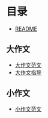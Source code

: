 # 目录

* [README](README.md)

## 大作文
* [大作文范文](<考研英语一大作文范文.md>)
* [大作文指导](<考研英语一作文指导.md>)
## 小作文
* [小作文范文](<考研英语一小作文范文.md>)
